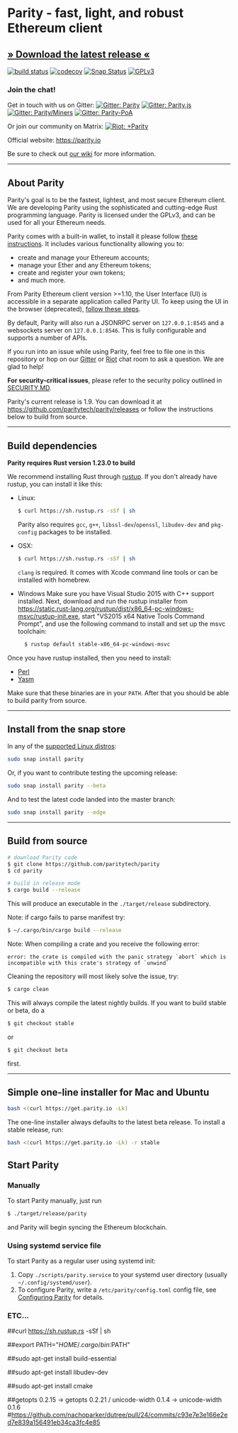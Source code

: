 # Parity - fast, light, and robust Ethereum client

## [» Download the latest release «](https://github.com/paritytech/parity/releases/latest)

[![build status](https://gitlab.parity.io/parity/parity/badges/master/build.svg)](https://gitlab.parity.io/parity/parity/commits/master)
[![codecov](https://codecov.io/gh/paritytech/parity/branch/master/graph/badge.svg)](https://codecov.io/gh/paritytech/parity)
[![Snap Status](https://build.snapcraft.io/badge/paritytech/parity.svg)](https://build.snapcraft.io/user/paritytech/parity)
[![GPLv3](https://img.shields.io/badge/license-GPL%20v3-green.svg)](https://www.gnu.org/licenses/gpl-3.0.en.html)


### Join the chat!

Get in touch with us on Gitter:
[![Gitter: Parity](https://img.shields.io/badge/gitter-parity-4AB495.svg)](https://gitter.im/paritytech/parity)
[![Gitter: Parity.js](https://img.shields.io/badge/gitter-parity.js-4AB495.svg)](https://gitter.im/paritytech/parity.js)
[![Gitter: Parity/Miners](https://img.shields.io/badge/gitter-parity/miners-4AB495.svg)](https://gitter.im/paritytech/parity/miners)
[![Gitter: Parity-PoA](https://img.shields.io/badge/gitter-parity--poa-4AB495.svg)](https://gitter.im/paritytech/parity-poa)

Or join our community on Matrix:
[![Riot: +Parity](https://img.shields.io/badge/riot-%2Bparity%3Amatrix.parity.io-orange.svg)](https://riot.im/app/#/group/+parity:matrix.parity.io)

Official website: https://parity.io

Be sure to check out [our wiki](https://wiki.parity.io) for more information.

----

## About Parity

Parity's goal is to be the fastest, lightest, and most secure Ethereum client. We are developing Parity using the sophisticated and cutting-edge Rust programming language. Parity is licensed under the GPLv3, and can be used for all your Ethereum needs.

Parity comes with a built-in wallet, to install it please follow [these instructions](https://wiki.parity.io/Parity-Wallet). It includes various functionality allowing you to:

- create and manage your Ethereum accounts;
- manage your Ether and any Ethereum tokens;
- create and register your own tokens;
- and much more.

From Parity Ethereum client version >=1.10, the User Interface (UI) is accessible in a separate application called Parity UI. To keep using the UI in the browser (deprecated), [follow these steps](https://wiki.parity.io/FAQ-Basic-Operations,-Configuration,-and-Synchronization.md#the-parity-ui-application-isnt-working-the-way-i-want).

By default, Parity will also run a JSONRPC server on `127.0.0.1:8545` and a websockets server on `127.0.0.1:8546`. This is fully configurable and supports a number of APIs.

If you run into an issue while using Parity, feel free to file one in this repository or hop on our [Gitter](https://gitter.im/paritytech/parity) or [Riot](https://riot.im/app/#/group/+parity:matrix.parity.io) chat room to ask a question. We are glad to help!

**For security-critical issues**, please refer to the security policy outlined in [SECURITY.MD](SECURITY.md).

Parity's current release is 1.9. You can download it at https://github.com/paritytech/parity/releases or follow the instructions below to build from source.

----

## Build dependencies

**Parity requires Rust version 1.23.0 to build**

We recommend installing Rust through [rustup](https://www.rustup.rs/). If you don't already have rustup, you can install it like this:

- Linux:
	```bash
	$ curl https://sh.rustup.rs -sSf | sh
	```

	Parity also requires `gcc`, `g++`, `libssl-dev`/`openssl`, `libudev-dev` and `pkg-config` packages to be installed.

- OSX:
	```bash
	$ curl https://sh.rustup.rs -sSf | sh
	```

	`clang` is required. It comes with Xcode command line tools or can be installed with homebrew.

- Windows
  Make sure you have Visual Studio 2015 with C++ support installed. Next, download and run the rustup installer from
	https://static.rust-lang.org/rustup/dist/x86_64-pc-windows-msvc/rustup-init.exe, start "VS2015 x64 Native Tools Command Prompt", and use the following command to install and set up the msvc toolchain:
  ```bash
	$ rustup default stable-x86_64-pc-windows-msvc
  ```

Once you have rustup installed, then you need to install:
* [Perl](https://www.perl.org)
* [Yasm](http://yasm.tortall.net)

Make sure that these binaries are in your `PATH`. After that you should be able to build parity from source.

----

## Install from the snap store

In any of the [supported Linux distros](https://snapcraft.io/docs/core/install):

```bash
sudo snap install parity
```

Or, if you want to contribute testing the upcoming release:

```bash
sudo snap install parity --beta
```

And to test the latest code landed into the master branch:

```bash
sudo snap install parity --edge
```

----

## Build from source

```bash
# download Parity code
$ git clone https://github.com/paritytech/parity
$ cd parity

# build in release mode
$ cargo build --release
```

This will produce an executable in the `./target/release` subdirectory.

Note: if cargo fails to parse manifest try:

```bash
$ ~/.cargo/bin/cargo build --release
```

Note: When compiling a crate and you receive the following error:

```
error: the crate is compiled with the panic strategy `abort` which is incompatible with this crate's strategy of `unwind`
```

Cleaning the repository will most likely solve the issue, try:

```bash
$ cargo clean
```

This will always compile the latest nightly builds. If you want to build stable or beta, do a

```bash
$ git checkout stable
```

or

```bash
$ git checkout beta
```

first.

----

## Simple one-line installer for Mac and Ubuntu

```bash
bash <(curl https://get.parity.io -Lk)
```

The one-line installer always defaults to the latest beta release. To install a stable release, run:

```bash
bash <(curl https://get.parity.io -Lk) -r stable
```

## Start Parity

### Manually

To start Parity manually, just run

```bash
$ ./target/release/parity
```

and Parity will begin syncing the Ethereum blockchain.

### Using systemd service file

To start Parity as a regular user using systemd init:

1. Copy `./scripts/parity.service` to your
systemd user directory (usually `~/.config/systemd/user`).
2. To configure Parity, write a `/etc/parity/config.toml` config file, see [Configuring Parity](https://paritytech.github.io/wiki/Configuring-Parity) for details.


### ETC...
##curl https://sh.rustup.rs -sSf | sh

##export PATH="$HOME/.cargo/bin:$PATH"

##sudo apt-get install build-essential

##sudo apt-get install libudev-dev

##sudo apt-get install cmake

##getopts 0.2.15 -> getopts 0.2.21 / unicode-width 0.1.4 -> unicode-width 0.1.6
#https://github.com/nachoparker/dutree/pull/24/commits/c93e7e3e166e2ed7e839a156491eb34ca3fc4e85
